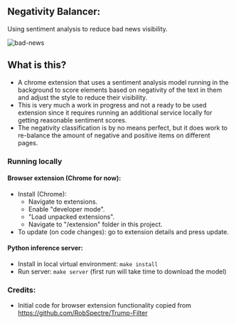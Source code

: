 ## Negativity Balancer:
Using sentiment analysis to reduce bad news visibility.

![bad-news](https://user-images.githubusercontent.com/29574203/87683729-c45a6f80-c7c4-11ea-9484-34deedd7933e.gif)

## What is this?
- A chrome extension that uses a sentiment analysis model
running in the background to score elements based on negativity 
of the text in them and adjust the style to reduce their visibility.
- This is very much a work in progress and not a ready to be used extension
since it requires running an additional service locally for getting
reasonable sentiment scores.
- The negativity classification is by no means perfect, but it does 
work to re-balance the amount of negative and positive items on different pages.
  

### Running locally 


#### Browser extension (Chrome for now):
- Install (Chrome):
    - Navigate to extensions.
    - Enable "developer mode".
    - "Load unpacked extensions".
    - Navigate to "/extension" folder in this project.
- To update (on code changes): go to extension details and press update.
   


#### Python inference server:
- Install in local virtual environment: `make install`
- Run server: `make server` (first run will take time to download the model)

### Credits:
- Initial code for browser extension functionality copied from https://github.com/RobSpectre/Trump-Filter